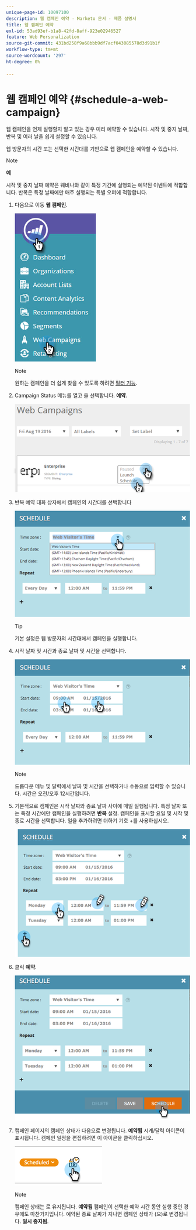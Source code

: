 ```yaml
---
unique-page-id: 10097100
description: 웹 캠페인 예약 - Marketo 문서 - 제품 설명서
title: 웹 캠페인 예약
exl-id: 53ad93ef-b1a8-42fd-8aff-923e02946527
feature: Web Personalization
source-git-commit: 431bd258f9a68bbb9df7acf043085578d3d91b1f
workflow-type: tm+mt
source-wordcount: '297'
ht-degree: 0%

---
```


# 웹 캠페인 예약 {#schedule-a-web-campaign}

웹 캠페인을 언제 실행할지 알고 있는 경우 미리 예약할 수 있습니다. 시작 및 중지 날짜, 반복 및 여러 날을 쉽게 설정할 수 있습니다.

웹 방문자의 시간 또는 선택한 시간대를 기반으로 웹 캠페인을 예약할 수 있습니다.

>[!NOTE]
>
>**예**
>
>시작 및 중지 날짜 예약은 웨비나와 같이 특정 기간에 실행되는 예약된 이벤트에 적합합니다. 반복은 특정 날짜에만 매주 실행되는 특별 오퍼에 적합합니다.

1. 다음으로 이동 **웹 캠페인**.

   ![](assets/image2016-8-18-16-3a38-3a47.png)

   >[!NOTE]
   >
   >원하는 캠페인을 더 쉽게 찾을 수 있도록 하려면 [필터 기능](/help/marketo/product-docs/web-personalization/working-with-web-campaigns/filter-web-campaigns.md).

1. Campaign Status 메뉴를 열고 을 선택합니다. **예약**.

   ![](assets/image2016-8-18-16-3a41-3a45.png)

1. 반복 예약 대화 상자에서 캠페인의 시간대를 선택합니다

   ![](assets/image2016-1-14-8-3a14-3a20.png)

   >[!TIP]
   >
   >기본 설정은 웹 방문자의 시간대에서 캠페인을 실행합니다.

1. 시작 날짜 및 시간과 종료 날짜 및 시간을 선택합니다.

   ![](assets/image2016-1-14-8-3a16-3a12.png)

   >[!NOTE]
   >
   >드롭다운 메뉴 및 달력에서 날짜 및 시간을 선택하거나 수동으로 입력할 수 있습니다. 시간은 오전/오후 12시간입니다.

1. 기본적으로 캠페인은 시작 날짜와 종료 날짜 사이에 매일 실행됩니다. 특정 날짜 또는 특정 시간에만 캠페인을 실행하려면 **반복** 설정. 캠페인을 표시할 요일 및 시작 및 종료 시간을 선택합니다. 일을 추가하려면 더하기 기호 +를 사용하십시오.

   ![](assets/image2016-1-14-8-3a19-3a37.png)

1. 클릭 **예약**.

   ![](assets/image2016-1-14-8-3a27-3a55.png)

1. 캠페인 페이지의 캠페인 상태가 다음으로 변경됩니다. **예약됨** 시계/달력 아이콘이 표시됩니다. 캠페인 일정을 편집하려면 이 아이콘을 클릭하십시오.

   ![](assets/image2016-1-14-8-3a27-3a32.png)

   >[!NOTE]
   >
   >캠페인 상태는 로 유지됩니다. **예약됨** 캠페인이 선택한 예약 시간 동안 실행 중인 경우에도 마찬가지입니다. 예약된 종료 날짜가 지나면 캠페인 상태가 (으)로 변경됩니다. **일시 중지됨**.
